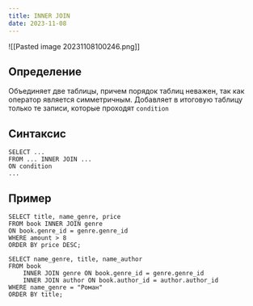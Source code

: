 ```yaml
---
title: INNER JOIN
date: 2023-11-08
---
```

![[Pasted image 20231108100246.png]]

## Определение
Объединяет две таблицы, причем порядок таблиц неважен, так как оператор является симметричным. Добавляет в итоговую таблицу только те записи, которые проходят `condition`

## Синтаксис
```postgresql
SELECT ...
FROM ... INNER JOIN ...
ON condition
...
```

## Пример
```mysql
SELECT title, name_genre, price
FROM book INNER JOIN genre
ON book.genre_id = genre.genre_id
WHERE amount > 8
ORDER BY price DESC;

SELECT name_genre, title, name_author
FROM book 
    INNER JOIN genre ON book.genre_id = genre.genre_id
    INNER JOIN author ON book.author_id = author.author_id
WHERE name_genre = "Роман"
ORDER BY title;
```
